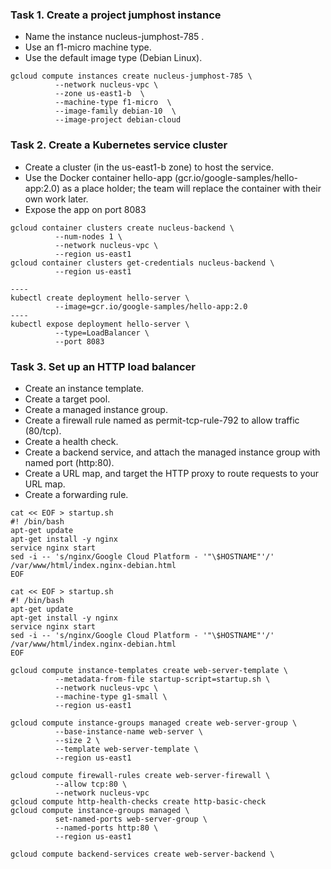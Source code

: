 
### Task 1. Create a project jumphost instance
- Name the instance nucleus-jumphost-785 .
- Use an f1-micro machine type.
- Use the default image type (Debian Linux).
```
gcloud compute instances create nucleus-jumphost-785 \
          --network nucleus-vpc \
          --zone us-east1-b  \
          --machine-type f1-micro  \
          --image-family debian-10  \
          --image-project debian-cloud
```

### Task 2. Create a Kubernetes service cluster

- Create a cluster (in the us-east1-b zone) to host the service.
- Use the Docker container hello-app (gcr.io/google-samples/hello-app:2.0) as a place holder; the team will replace the container with their own work later.
- Expose the app on port 8083
```
gcloud container clusters create nucleus-backend \
          --num-nodes 1 \
          --network nucleus-vpc \
          --region us-east1
gcloud container clusters get-credentials nucleus-backend \
          --region us-east1

----
kubectl create deployment hello-server \
          --image=gcr.io/google-samples/hello-app:2.0
----
kubectl expose deployment hello-server \
          --type=LoadBalancer \
          --port 8083
```

### Task 3. Set up an HTTP load balancer

- Create an instance template.
- Create a target pool.
- Create a managed instance group.
- Create a firewall rule named as permit-tcp-rule-792 to allow traffic (80/tcp).
- Create a health check.
- Create a backend service, and attach the managed instance group with named port (http:80).
- Create a URL map, and target the HTTP proxy to route requests to your URL map.
- Create a forwarding rule.

```
cat << EOF > startup.sh
#! /bin/bash
apt-get update
apt-get install -y nginx
service nginx start
sed -i -- 's/nginx/Google Cloud Platform - '"\$HOSTNAME"'/' /var/www/html/index.nginx-debian.html
EOF
```
```
cat << EOF > startup.sh
#! /bin/bash
apt-get update
apt-get install -y nginx
service nginx start
sed -i -- 's/nginx/Google Cloud Platform - '"\$HOSTNAME"'/' /var/www/html/index.nginx-debian.html
EOF

gcloud compute instance-templates create web-server-template \
          --metadata-from-file startup-script=startup.sh \
          --network nucleus-vpc \
          --machine-type g1-small \
          --region us-east1

gcloud compute instance-groups managed create web-server-group \
          --base-instance-name web-server \
          --size 2 \
          --template web-server-template \
          --region us-east1

gcloud compute firewall-rules create web-server-firewall \
          --allow tcp:80 \
          --network nucleus-vpc
gcloud compute http-health-checks create http-basic-check
gcloud compute instance-groups managed \
          set-named-ports web-server-group \
          --named-ports http:80 \
          --region us-east1

gcloud compute backend-services create web-server-backend \
